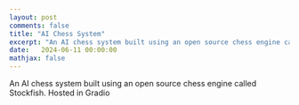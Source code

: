 ```yaml
---
layout: post
comments: false
title: "AI Chess System"
excerpt: "An AI chess system built using an open source chess engine called Stockfish. Hosted in Gradio."
date:   2024-06-11 00:00:00
mathjax: false
---
```


An AI chess system built using an open source chess engine called Stockfish. Hosted in Gradio